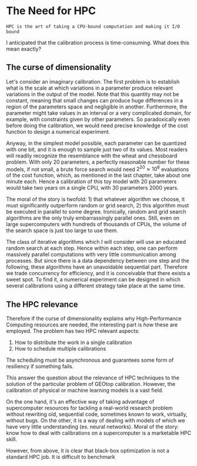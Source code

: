 # The Need for HPC

```{epigraph}
HPC is the art of taking a CPU-bound computation and making it I/O bound
```

I anticipated that the calibration process is time-consuming. What does this mean exactly? 

## The curse of dimensionality 

Let's consider an imaginary calibration. The first problem is to establish what is the scale at which variations in a parameter produce relevant variations in the output of the model. Note that this quantity may not be constant, meaning that small changes can produce huge differences in a region of the parameters space and negligible in another. Furthermore, the parameter might take values in an interval or a very complicated domain, for example, with constraints given by other parameters. 
So paradoxically even before doing the calibration, we would need precise knowledge of the cost function to design a numerical experiment. 

Anyway, in the simplest model possible, each parameter can be quantized with one bit, and it is enough to sample just two of its values. Most readers will readily recognize the resemblance with the wheat and chessboard problem. With only 20 parameters, a perfectly reasonable number for these models, if not small, a brute force search would need $2^{20} \approx 10^6$ evaluations of the cost function, which, as mentioned in the last chapter, take about one minute each. Hence a calibration of this toy model with 20 parameters would take two years on a single CPU, with 30 parameters 2000 years.

The moral of the story is twofold: 1) that whatever algorithm we choose, it must significantly outperform random or grid search, 2) this algorithm must be executed in parallel to some degree. Ironically, random and grid search algorithms are the only truly embarrassingly parallel ones. Still, even on large supercomputers with hundreds of thousands of CPUs, the volume of the search space is just too large to use them.

The class of iterative algorithms which I will consider will use an educated random search at each step. Hence within each step, one can perform massively parallel computations with very little communication among processes. But since there is a data dependency between one step and the following, these algorithms have an unavoidable sequential part. Therefore we trade concurrency for efficiency, and it is conceivable that there exists a sweet spot. To find it, a numerical experiment can be designed in which several calibrations using a different strategy take place at the same time.

## The HPC relevance

Therefore if the curse of dimensionality explains why High-Performance Computing resources are needed, 
the interesting part is *how* these are employed. The problem has two HPC relevant aspects:

1. How to distribute the work in a single calibration
2. How to schedule multiple calibrations
 
The scheduling must be asynchronous and guarantees some form of resiliency if something fails.

This answer the question about the relevance of HPC techniques to the solution of the particular problem of GEOtop calibration. However, the calibration of physical or machine learning models is a vast field. 

On the one hand, it's an effective way of taking advantage of supercomputer resources for tackling a real-world research problem without rewriting old, sequential code, sometimes known to work, virtually, without bugs. On the other, it is a way of dealing with models of which we have very little understanding (es. neural networks). Moral of the story: know how to deal with calibrations on a supercomputer is a marketable HPC skill.

However, from above, it is clear that black-box optimization is not a standard HPC job. It is difficult to benchmark 


